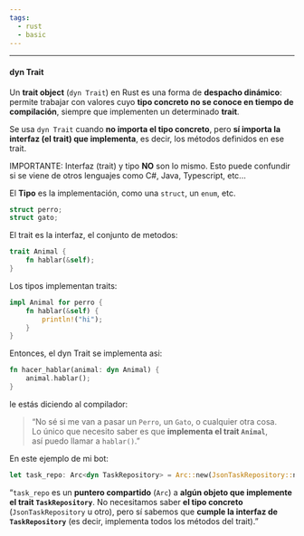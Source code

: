 ```yaml
---
tags:
  - rust
  - basic
---
```

---

#### dyn Trait

Un **trait object** (`dyn Trait`) en Rust es una forma de **despacho dinámico**: permite trabajar con valores cuyo **tipo concreto no se conoce en tiempo de compilación**, siempre que implementen un determinado **trait**.

Se usa `dyn Trait` cuando **no importa el tipo concreto**, pero **sí importa la interfaz (el trait) que implementa**, es decir, los métodos definidos en ese trait.

IMPORTANTE:
Interfaz (trait) y tipo **NO** son lo mismo. Esto puede confundir si se viene de otros lenguajes como C#, Java, Typescript, etc...

El **Tipo** es la implementación, como una `struct`, un `enum`, etc.
```rust
struct perro;
struct gato;
```

El trait es la interfaz, el conjunto de metodos:
```rust
trait Animal {
	fn hablar(&self);
}
```

Los tipos implementan traits:
```rust
impl Animal for perro {
	fn hablar(&self) {
		println!("hi");
	}
}
```

Entonces, el dyn Trait se implementa asi:

```rust
fn hacer_hablar(animal: dyn Animal) {
	animal.hablar();
}
```


le estás diciendo al compilador:

> “No sé si me van a pasar un `Perro`, un `Gato`, o cualquier otra cosa.  
> Lo único que necesito saber es que **implementa el trait `Animal`**,  
> así puedo llamar a `hablar()`.”

En este ejemplo de mi bot:
```rust
let task_repo: Arc<dyn TaskRepository> = Arc::new(JsonTaskRepository::new("./data/tasks.json"));
```

“`task_repo` es un **puntero compartido** (`Arc`) a **algún objeto que implemente el trait `TaskRepository`**. No necesitamos saber **el tipo concreto** (`JsonTaskRepository` u otro), pero sí sabemos que **cumple la interfaz de `TaskRepository`** (es decir, implementa todos los métodos del trait).”